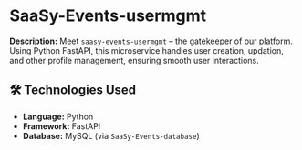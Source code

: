 # SaaSy-Events-usermgmt

**Description:**
Meet `saasy-events-usermgmt` – the gatekeeper of our platform. Using Python FastAPI, this microservice handles user creation, updation, and other profile management, ensuring smooth user interactions.

## 🛠️ Technologies Used
- **Language:** Python
- **Framework:** FastAPI
- **Database:** MySQL (via `SaaSy-Events-database`)
